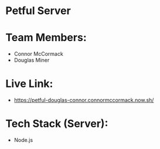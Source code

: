 # Petful Server

# Team Members:
  * Connor McCormack
  * Douglas Miner

# Live Link:
  * https://petful-douglas-connor.connormccormack.now.sh/

# Tech Stack (Server):
  * Node.js